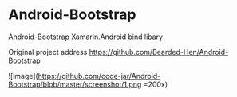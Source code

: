 ﻿# Android-Bootstrap
Android-Bootstrap Xamarin.Android bind libary

Original project address https://github.com/Bearded-Hen/Android-Bootstrap

![image](https://github.com/code-jar/Android-Bootstrap/blob/master/screenshot/1.png =200x)
